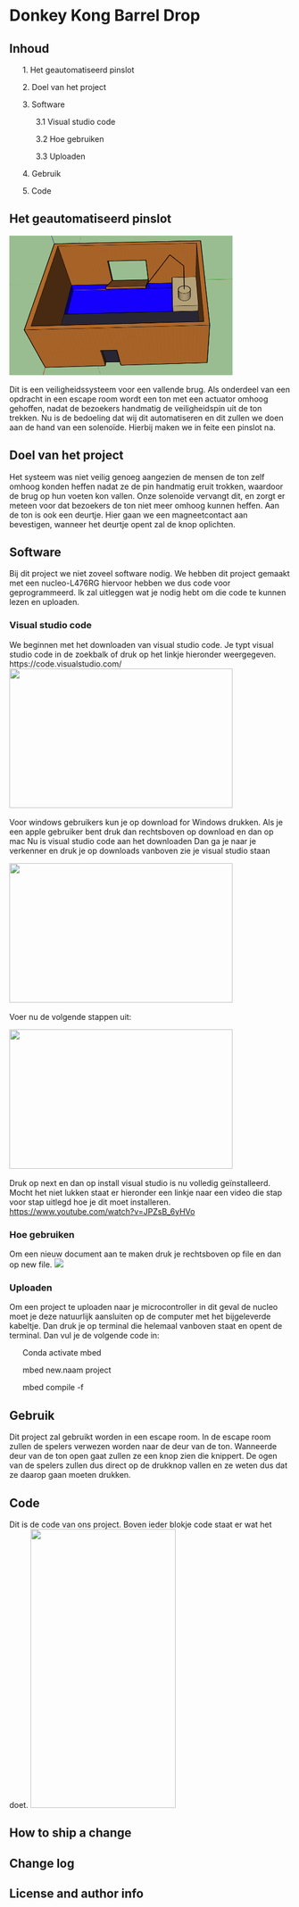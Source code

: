 # Donkey Kong Barrel Drop

<h2> Inhoud</h2>

 <ul>
1. Het geautomatiseerd pinslot
 </ul>
 <ul>
2. Doel van het project
 </ul>
 <ul>
3. Software
    <ul>
  3.1 Visual studio code
 </ul>
 <ul>
  3.2 Hoe gebruiken
 </ul>
 <ul>
  3.3 Uploaden
 </ul>
 </ul>
 <ul>
4. Gebruik
 </ul>
 <ul>
 5. Code 
 </ul>
 
   <h2>Het geautomatiseerd pinslot</h2>

<img src = "Model Escape Room.png" width = "400" height = "250">

Dit is een veiligheidssysteem voor een vallende brug. Als onderdeel van een opdracht in een escape room wordt een ton
met een actuator omhoog gehoffen, nadat de bezoekers handmatig de veiligheidspin uit de ton trekken. Nu is de bedoeling dat wij dit automatiseren en dit zullen we doen aan de hand van een solenoïde. Hierbij maken we in feite een pinslot na.

<h2>Doel van het project</h2>
Het systeem was niet veilig genoeg aangezien de mensen de ton zelf omhoog konden heffen nadat ze de pin handmatig eruit trokken, waardoor de brug 
op hun voeten kon vallen. Onze solenoïde vervangt dit, en zorgt er meteen voor dat bezoekers de ton niet meer omhoog kunnen heffen. Aan de ton is ook een deurtje. Hier gaan we een magneetcontact aan bevestigen, wanneer het deurtje opent zal de knop oplichten.

 <h2>Software</h2>
Bij dit project we niet zoveel software nodig. We hebben dit project gemaakt met een nucleo-L476RG hiervoor hebben we dus code voor geprogrammeerd. Ik zal uitleggen wat je nodig hebt om die code te kunnen lezen en uploaden.

<h3>Visual studio code </h3>
We beginnen met het downloaden van visual studio code. Je typt visual studio code in de zoekbalk of druk op het linkje hieronder weergegeven.<br>
https://code.visualstudio.com/

<img src="https://user-images.githubusercontent.com/113902824/236618005-f79a7fd0-73b2-45e0-bf72-a1ce0b5c4c09.png" width= "400" height="250">

Voor windows gebruikers kun je op download for Windows drukken.
Als je een apple gebruiker bent druk dan rechtsboven op download en dan op mac
Nu is visual studio code aan het downloaden
Dan ga je naar je verkenner en druk je op downloads vanboven zie je visual studio staan

<img src="https://user-images.githubusercontent.com/113902824/236618356-cd0f2e58-5b22-4427-b265-66d9865a9664.png" width= "400" height= "250">

Voer nu de volgende stappen uit:

<img src="https://user-images.githubusercontent.com/113902824/236618890-f5e37c64-bd3e-483c-a27c-f84121434a00.png" width= "400" height="250">

Druk op next en dan op install visual studio is nu volledig geïnstalleerd.
Mocht het niet lukken staat er hieronder een linkje naar een video die stap voor stap uitlegd hoe je dit moet installeren.
https://www.youtube.com/watch?v=JPZsB_6yHVo

<h3> Hoe gebruiken</h3>
Om een nieuw document aan te maken druk je rechtsboven op file en dan op new file.
<img src="https://user-images.githubusercontent.com/113902824/236619355-bf3a6cae-01ba-4d09-815d-65d3b7ab0466.png" width= "400" heigth="250">

<h3> Uploaden </h3>
Om een project te uploaden naar je microcontroller in dit geval de nucleo moet je deze natuurlijk aansluiten op de computer met het bijgeleverde kabeltje.
Dan druk je op terminal die helemaal vanboven staat en opent de terminal.
Dan vul je de volgende code in:
<ul>
Conda activate mbed
</ul>
<ul>
 mbed new.naam project
 </ul>
 <ul>
 mbed compile -f
 </ul>


<h2>Gebruik</h2>
Dit project zal gebruikt worden in een escape room. In de escape room zullen de spelers verwezen worden naar de deur van de ton. Wanneerde deur van de ton open gaat zullen ze een knop zien die knippert. De ogen van de spelers zullen dus direct op de drukknop vallen en ze weten dus dat ze daarop gaan moeten drukken.

<h2> Code</h2>
Dit is de code van ons project. Boven ieder blokje code staat er wat het doet.
<img src= https://user-images.githubusercontent.com/113902824/236620357-a0b89139-dfbf-44a5-b49f-847cacf94213.png width="260" height="500">

<h2>How to ship a change</h2>
<h2>Change log</h2>
<h2>License and author info</h2>

